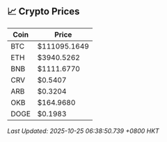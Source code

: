 ## 📈 Crypto Prices

| Coin | Price |
| ---- | ----- |
| BTC | $111095.1649 |
| ETH | $3940.5262 |
| BNB | $1111.6770 |
| CRV | $0.5407 |
| ARB | $0.3204 |
| OKB | $164.9680 |
| DOGE | $0.1983 |

_Last Updated: 2025-10-25 06:38:50.739 +0800 HKT_